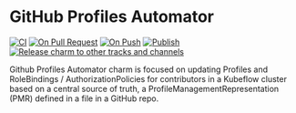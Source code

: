 # GitHub Profiles Automator

[![CI](https://github.com/canonical/github-profiles-automator/actions/workflows/integrate.yaml/badge.svg)](https://github.com/canonical/github-profiles-automator/actions/workflows/integrate.yaml)
[![On Pull Request](https://github.com/canonical/github-profiles-automator/actions/workflows/on_pull_request.yaml/badge.svg)](https://github.com/canonical/github-profiles-automator/actions/workflows/on_pull_request.yaml)
[![On Push](https://github.com/canonical/github-profiles-automator/actions/workflows/on_push.yaml/badge.svg)](https://github.com/canonical/github-profiles-automator/actions/workflows/on_push.yaml)
[![Publish](https://github.com/canonical/github-profiles-automator/actions/workflows/publish.yaml/badge.svg)](https://github.com/canonical/github-profiles-automator/actions/workflows/publish.yaml)
[![Release charm to other tracks and channels](https://github.com/canonical/github-profiles-automator/actions/workflows/release.yaml/badge.svg)](https://github.com/canonical/github-profiles-automator/actions/workflows/release.yaml)

Github Profiles Automator charm is focused on updating Profiles and
RoleBindings / AuthorizationPolicies for contributors in a Kubeflow
cluster based on a central source of truth, a ProfileManagementRepresentation
(PMR) defined in a file in a GitHub repo.
